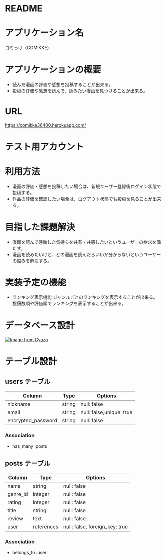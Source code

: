 # README

# アプリケーション名
コミっけ（COMIKKE）

# アプリケーションの概要
- 読んだ漫画の評価や感想を投稿することが出来る。
- 投稿の評価や感想を読んで、読みたい漫画を見つけることが出来る。

# URL
https://comikke36400.herokuapp.com/

# テスト用アカウント

# 利用方法
- 漫画の評価・感想を投稿したい場合は、新規ユーザー登録後ログイン状態で投稿する。
- 作品の評価を確認したい場合は、ログアウト状態でも投稿を見ることが出来る。

# 目指した課題解決
- 漫画を読んで感動した気持ちを共有・共感したいというユーザーの欲求を満たす。
- 漫画を読みたいけど、どの漫画を読んだらいいか分からないというユーザーの悩みを解決する。

# 実装予定の機能
- ランキング表示機能
  ジャンルごとのランキングを表示することが出来る。
  投稿数順や評価順でランキングを表示することが出来る。

# データベース設計

[![Image from Gyazo](https://i.gyazo.com/6b0da28ac4f769021debfe5b9dcfd8cd.png)](https://gyazo.com/6b0da28ac4f769021debfe5b9dcfd8cd)

# テーブル設計

## users テーブル

| Column               | Type    | Options                  |
| -------------------- | ------- | ------------------------ |
| nickname             | string  | null: false              |
| email                | string  | null: false,unique: true |
| encrypted_password   | string  | null: false              |

### Association

- has_many :posts



## posts テーブル

| Column                  | Type          | Options                        |
| ----------------------- | ------------- | ------------------------------ |
| name                    | string        | null: false                    |
| genre_id                | integer       | null: false                    |
| rating                  | integer       | null: false                    |
| title                   | string        | null: false                    |
| review                  | text          | null: false                    |
| user                    | references    | null: false, foreign_key: true |

### Association

- belongs_to :user

